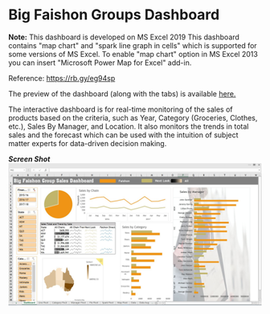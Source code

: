 # Big Faishon Groups Dashboard
**Note:** This dashboard is developed on MS Excel 2019
This dashboard contains "map chart" and "spark line graph in cells" which is supported for some versions of MS Excel.
To enable "map chart" option in MS Excel 2013 you can insert "Microsoft Power Map for Excel" add-in. 

Reference: https://rb.gy/eg94sp

The preview of the dashboard (along with the tabs) is available [here.](https://wcykpywbhadxw3z4fbulgw-on.drv.tw/www.bfg_dashboard.nj/BGF_Dashboard.htm) 

The interactive dashboard is for real-time monitoring of the sales of products based on the criteria, such as Year, Category (Groceries, Clothes, etc.), Sales By Manager, and Location. It also monitors the trends in total sales and the forecast which can be used with the intuition of subject matter experts for data-driven decision making.

*__Screen Shot__*
![alt text](https://github.com/neerajw710/BFG-Dashboard/blob/main/BFG%20Dashboard.jpg?raw=true)


